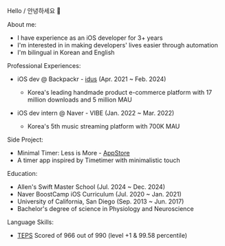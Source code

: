 Hello / 안녕하세요 👋

About me:

- I have experience as an iOS developer for 3+ years
- I'm interested in in making developers' lives easier through automation
- I'm bilingual in Korean and English

Professional Experiences:

- iOS dev @ Backpackr - [idus](https://www.idus.com/v2/) (Apr. 2021 ~ Feb. 2024)
  - Korea's leading handmade product e-commerce platform with 17 million downloads and 5 million MAU 


- iOS dev intern @ Naver - VIBE (Jan. 2022 ~ Mar. 2022)
  - Korea's 5th music streaming platform with 700K MAU

Side Project:

- Minimal Timer: Less is More - [AppStore](https://apps.apple.com/app/minimal-timer-less-is-more/id6471897330?l=en-GB)
 - A timer app inspired by Timetimer with minimalistic touch

Education:

- Allen's Swift Master School (Jul. 2024 ~ Dec. 2024)
- Naver BoostCamp iOS Curriculum (Jul. 2020 ~ Jan. 2021)
- University of California, San Diego (Sep. 2013 ~ Jun. 2017)
 - Bachelor's degree of science in Physiology and Neuroscience 

Language Skills:

- [TEPS](https://en.teps.or.kr/about_teps.html) Scored of 966 out of 990 (level +1 & 99.58 percentile)
